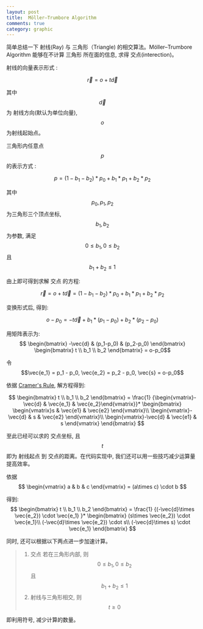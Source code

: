 ```yaml
---
layout: post
title:  Möller–Trumbore Algorithm
comments: true
category: graphic
---
```


简单总结一下 射线(Ray) 与 三角形（Triangle) 的相交算法。Möller–Trumbore Algorithm 能够在不计算 三角形 所在面的信息, 求得 交点(interection)。

射线的向量表示形式 :

$$	\vec{r} = o + t\vec{d}$$

其中 $$\vec{d}$$ 为 射线方向(默认为单位向量), $$o$$ 为射线起始点。

三角形内任意点 $$p$$ 的表示方式 :

$$ p = (1-b_1-b_2)*p_0 + b_1 * p_1 + b_2 * p_2$$ 

其中 $$p_0, p_1, p_2$$ 为三角形三个顶点坐标, $$b_1, b_2$$ 为参数, 满足 $$0 \le b_1, 0 \le b_2$$ 且 $$b_1 + b_2 \le 1$$

由上即可得到求解 交点 的方程:

$$ \vec{r} = o + t\vec{d} =  (1-b_1-b_2)*p_0 + b_1 * p_1 + b_2 * p_2 $$ 

变换形式后, 得到:

$$ o - p_0 =  -t\vec{d} + b_1 * (p_1 - p_0) + b_2 * (p_2-p_0) $$ 

用矩阵表示为:
$$
\begin{bmatrix}
-\vec{d} & (p_1-p_0) & (p_2-p_0)
\end{bmatrix}
\begin{bmatrix}
t \\ b_1 \\ b_2
\end{bmatrix} = o-p_0$$

令 $$\vec{e_1} = p_1 - p_0, \vec{e_2} = p_2 - p_0, \vec{s} = o-p_0$$

依据 [Cramer's Rule](https://en.wikipedia.org/wiki/Cramer%27s_rule), 解方程得到:

$$
\begin{bmatrix}
t \\ b_1 \\ b_2
\end{bmatrix} = 
\frac{1}
{\begin{vmatrix}-\vec{d} & \vec{e_1} & \vec{e_2}\end{vmatrix}}*
\begin{bmatrix}
\begin{vmatrix}s & \vec{e1} & \vec{e2} \end{vmatrix}\\
\begin{vmatrix}-\vec{d} & s & \vec{e2} \end{vmatrix}\\
\begin{vmatrix}-\vec{d} & \vec{e1} & s \end{vmatrix}
\end{bmatrix}
$$

至此已经可以求的 交点坐标, 且 $$t$$ 即为 射线起点 到 交点的距离。在代码实现中, 我们还可以用一些技巧减少运算量提高效率。

依据
$$
\begin{vmatrix}
a & b & c
\end{vmatrix} = (a\times c) \cdot b
$$

得到:
$$
\begin{bmatrix}
t \\ b_1 \\ b_2
\end{bmatrix} = 
\frac{1}
{(-\vec{d}\times \vec{e_2}) \cdot \vec{e_1} }*
\begin{bmatrix}
(s\times \vec{e_2}) \cdot \vec{e_1}\\
(-\vec{d}\times \vec{e_2}) \cdot s\\
(-\vec{d}\times s) \cdot \vec{e_1}
\end{bmatrix}
$$

同时, 还可以根据以下两点进一步加速计算。

> 1. 交点 若在三角形内部, 则 $$0 \le b_1, 0 \le b_2$$ 且 $$b_1 + b_2 \le 1$$
> 2. 射线与三角形相交, 则 $$ t \ge 0$$

即利用符号, 减少计算的数量。






